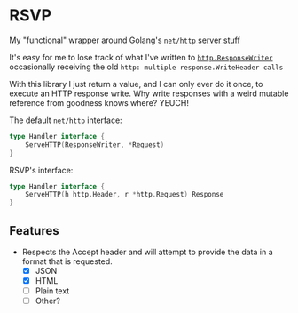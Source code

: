 # RSVP

My "functional" wrapper around Golang's [`net/http` server stuff](https://pkg.go.dev/net/http#hdr-Servers)

It's easy for me to lose track of what I've written to [`http.ResponseWriter`](https://pkg.go.dev/net/http#ResponseWriter) occasionally receiving the old `http: multiple response.WriteHeader calls`

With this library I just return a value, and I can only ever do it once, to execute an HTTP response write. Why write responses with a weird mutable reference from goodness knows where? YEUCH!

The default `net/http` interface:

```go
type Handler interface {
	ServeHTTP(ResponseWriter, *Request)
}
```

RSVP's interface:

```go
type Handler interface {
	ServeHTTP(h http.Header, r *http.Request) Response
}
```

## Features
 - Respects the Accept header and will attempt to provide the data in a format that is requested.
   - [x] JSON
   - [x] HTML
   - [ ] Plain text
   - [ ] Other?
